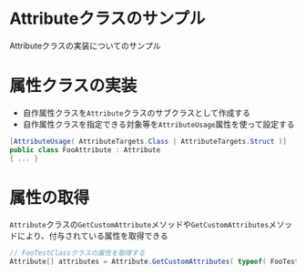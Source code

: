 # Attributeクラスのサンプル

Attributeクラスの実装についてのサンプル

# 属性クラスの実装

- 自作属性クラスを`Attribute`クラスのサブクラスとして作成する
- 自作属性クラスを指定できる対象等を`AttributeUsage`属性を使って設定する

```cs
[AttributeUsage( AttributeTargets.Class | AttributeTargets.Struct )]
public class FooAttribute : Attribute
{ ... }
```

# 属性の取得

`Attribute`クラスの`GetCustomAttribute`メソッドや`GetCustomAttributes`メソッドにより、付与されている属性を取得できる

```cs
// FooTestClassクラスの属性を取得する
Attribute[] attributes = Attribute.GetCustomAttributes( typeof( FooTestClass ) );
```
